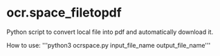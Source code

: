 # ocr.space_filetopdf
Python script to convert local file into pdf and automatically download it.

How to use:
'''python3 ocrspace.py input_file_name output_file_name'''
